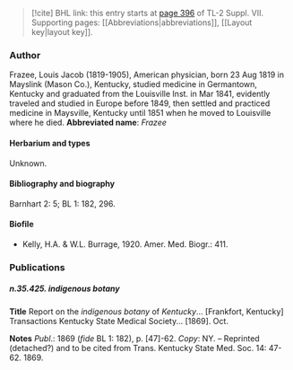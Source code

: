 > [!cite] BHL link: this entry starts at [page 396](https://www.biodiversitylibrary.org/page/33259900) of TL-2 Suppl. VII.
> Supporting pages: [[Abbreviations|abbreviations]], [[Layout key|layout key]].

### Author

Frazee, Louis Jacob (1819-1905), American physician, born 23 Aug 1819 in Mayslink (Mason Co.), Kentucky, studied medicine in Germantown, Kentucky and graduated from the Louisville Inst. in Mar 1841, evidently traveled and studied in Europe before 1849, then settled and practiced medicine in Maysville, Kentucky until 1851 when he moved to Louisville where he died. 
**Abbreviated name**: *Frazee*

#### Herbarium and types

Unknown.

#### Bibliography and biography

Barnhart 2: 5; BL 1: 182, 296.

#### Biofile

- Kelly, H.A. & W.L. Burrage, 1920. Amer. Med. Biogr.: 411.

### Publications

##### n.35.425. indigenous botany

**Title**
Report on the *indigenous botany* of *Kentucky*... \[Frankfort, Kentucky\] Transactions Kentucky State Medical Society... \[1869\]. Oct.

**Notes**
*Publ*.: 1869 (*fide* BL 1: 182), p. \[47\]-62. *Copy*: NY. – Reprinted (detached?) and to be cited from Trans. Kentucky State Med. Soc. 14: 47-62. 1869.

